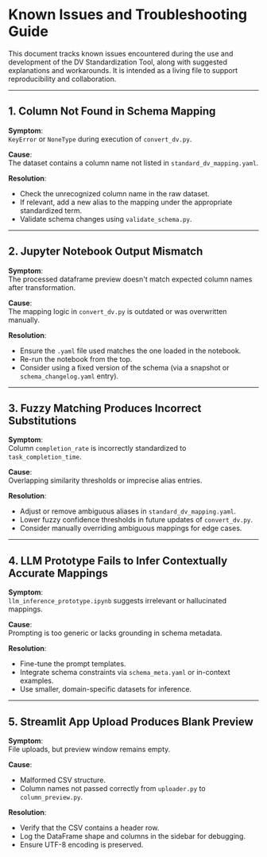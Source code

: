 # Known Issues and Troubleshooting Guide

This document tracks known issues encountered during the use and development of the DV Standardization Tool, along with suggested explanations and workarounds. It is intended as a living file to support reproducibility and collaboration.

---

## 1. Column Not Found in Schema Mapping

**Symptom**:  
`KeyError` or `NoneType` during execution of `convert_dv.py`.

**Cause**:  
The dataset contains a column name not listed in `standard_dv_mapping.yaml`.

**Resolution**:  
- Check the unrecognized column name in the raw dataset.
- If relevant, add a new alias to the mapping under the appropriate standardized term.
- Validate schema changes using `validate_schema.py`.

---

## 2. Jupyter Notebook Output Mismatch

**Symptom**:  
The processed dataframe preview doesn't match expected column names after transformation.

**Cause**:  
The mapping logic in `convert_dv.py` is outdated or was overwritten manually.

**Resolution**:  
- Ensure the `.yaml` file used matches the one loaded in the notebook.
- Re-run the notebook from the top.
- Consider using a fixed version of the schema (via a snapshot or `schema_changelog.yaml` entry).

---

## 3. Fuzzy Matching Produces Incorrect Substitutions

**Symptom**:  
Column `completion_rate` is incorrectly standardized to `task_completion_time`.

**Cause**:  
Overlapping similarity thresholds or imprecise alias entries.

**Resolution**:  
- Adjust or remove ambiguous aliases in `standard_dv_mapping.yaml`.
- Lower fuzzy confidence thresholds in future updates of `convert_dv.py`.
- Consider manually overriding ambiguous mappings for edge cases.

---

## 4. LLM Prototype Fails to Infer Contextually Accurate Mappings

**Symptom**:  
`llm_inference_prototype.ipynb` suggests irrelevant or hallucinated mappings.

**Cause**:  
Prompting is too generic or lacks grounding in schema metadata.

**Resolution**:  
- Fine-tune the prompt templates.
- Integrate schema constraints via `schema_meta.yaml` or in-context examples.
- Use smaller, domain-specific datasets for inference.

---

## 5. Streamlit App Upload Produces Blank Preview

**Symptom**:  
File uploads, but preview window remains empty.

**Cause**:  
- Malformed CSV structure.
- Column names not passed correctly from `uploader.py` to `column_preview.py`.

**Resolution**:  
- Verify that the CSV contains a header row.
- Log the DataFrame shape and columns in the sidebar for debugging.
- Ensure UTF-8 encoding is preserved.
